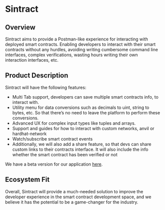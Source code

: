 # Sintract 
## Overview
Sintract aims to provide a Postman-like experience for interacting with deployed smart contracts. Enabling developers to interact with their smart contracts without any hurdles, avoiding writing cumbersome command line interfaces, complex verifications, wasting hours writing their own interaction interfaces, etc.

## Product Description
Sintract will have the following features:

- Multi Tab support, developers can save multiple smart contracts info, to interact with.
- Utility menu for data conversions such as decimals to uint, string to bytes, etc. So that there’s no need to leave the platform to perform these conversions.
- Advanced UX for complex input types like tuples and arrays.
- Support and guides for how to interact with custom networks, anvil or hardhat-network
- Watch/subscribe smart contract events
- Additionally, we will also add a share feature, so that devs can share custom links to their contracts interface. It will also include the info whether the smart contract has been verified or not

We have a beta version for our application [here](https://www.sintract.io/).

## Ecosystem Fit
Overall, Sintract will provide a much-needed solution to improve the developer experience in the smart contract development space, and we believe it has the potential to be a game-changer for the industry.

